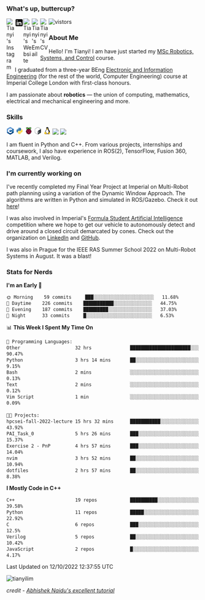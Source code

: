 ### What's up, buttercup?
<a href="https://www.instagram.com/stratosphere._/">
  <img align="left" alt="Tianyi's Instagram" width="22px" src="https://raw.githubusercontent.com/simple-icons/simple-icons/develop/icons/instagram.svg" />
</a>
<a href="https://www.linkedin.com/in/tianyilim/">
  <img align="left" alt="Tianyi's LinkedIn" width="22px" src="https://raw.githubusercontent.com/simple-icons/simple-icons/develop/icons/linkedin.svg" />
</a>
<a href="https://tianyilim.github.io/">
  <img align="left" alt="Tianyi's Website" width="22px" src="https://raw.githubusercontent.com/simple-icons/simple-icons/develop/icons/internetexplorer.svg" />
</a>
<a href="0.tianyi.lim@gmail.com">
  <img align="left" alt="Tianyi's Email" width="22px" src="https://raw.githubusercontent.com/simple-icons/simple-icons/develop/icons/gmail.svg" />
</a>
<a href="https://tianyilim.github.io/assets/TianyiLim_CV.pdf">
  <img align="left" alt="Tianyi's CV" width="22px" src="https://raw.githubusercontent.com/simple-icons/simple-icons/develop/icons/adobeacrobatreader.svg" />
</a>

![vistors](https://visitor-badge.glitch.me/badge?page_id=tianyilim.tianyilim)

### About Me
Hello! I'm Tianyi! I am have just started my [MSc Robotics, Systems, and Control](https://master-robotics.ethz.ch/) course.

I graduated from a three-year BEng [Electronic and Information Engineering](https://www.imperial.ac.uk/electrical-engineering/study/undergraduate/electronic-and-information-engineering/) (for the rest of the world, Computer Engineering) course at Imperial College London with first-class honours.

I am passionate about **robotics** &mdash; the union of computing, mathematics, electrical and mechanical engineering and more.

### Skills
<code><img height="20" src="https://raw.githubusercontent.com/devicons/devicon/master/icons/cplusplus/cplusplus-original.svg"></code>
<code><img height="20" src="https://raw.githubusercontent.com/devicons/devicon/master/icons/python/python-original.svg"></code>
<code><img height="20" src="https://raw.githubusercontent.com/devicons/devicon/master/icons/raspberrypi/raspberrypi-original.svg"></code>
<code><img height="20" src="https://raw.githubusercontent.com/devicons/devicon/master/icons/bash/bash-original.svg"></code>
<code><img height="20" src="https://raw.githubusercontent.com/devicons/devicon/master/icons/linux/linux-original.svg"></code>
<code><img height="20" src="https://upload.wikimedia.org/wikipedia/commons/1/15/Robot_Operating_System_logo.svg"></code>
<code><img height="20" src="http://classic.gazebosim.org/assets/logos/gazebo_icon_pos-76b768ca51b0c24a5e5ddeb5a844baf3a3efc83e42affae355ed6ce9326707e4.svg"></code>

I am fluent in Python and C++. From various projects, internships and coursework, I also have experience in ROS(2), TensorFlow, Fusion 360, MATLAB, and Verilog.

### I'm currently working on
I've recently completed my Final Year Project at Imperial on Multi-Robot path planning using a variation of the Dynamic Window Approach. The algorithms are written in Python and simulated in ROS/Gazebo. Check it out [here](https://github.com/tianyilim/ic-fyp)!

I was also involved in Imperial's [Formula Student Artificial Intelligence](https://www.imeche.org/events/formula-student/team-information/fs-ai) competition where we hope to get our vehicle to autonomously detect and drive around a closed circuit demarcated by cones. Check out the organization on [LinkedIn](https://www.linkedin.com/company/imperial-driverless/?trk=similar-pages) and [GitHub](https://github.com/Imperial-Driverless).

I was also in Prague for the IEEE RAS Summer School 2022 on Multi-Robot Systems in August. It was a blast!

### Stats for Nerds
<!--START_SECTION:waka-->
**I'm an Early 🐤** 

```text
🌞 Morning    59 commits     ███░░░░░░░░░░░░░░░░░░░░░░   11.68% 
🌆 Daytime    226 commits    ███████████░░░░░░░░░░░░░░   44.75% 
🌃 Evening    187 commits    █████████░░░░░░░░░░░░░░░░   37.03% 
🌙 Night      33 commits     █░░░░░░░░░░░░░░░░░░░░░░░░   6.53%

```


📊 **This Week I Spent My Time On** 

```text
💬 Programming Languages: 
Other                    32 hrs              ██████████████████████░░░   90.47% 
Python                   3 hrs 14 mins       ██░░░░░░░░░░░░░░░░░░░░░░░   9.15% 
Bash                     2 mins              ░░░░░░░░░░░░░░░░░░░░░░░░░   0.13% 
Text                     2 mins              ░░░░░░░░░░░░░░░░░░░░░░░░░   0.12% 
Vim Script               1 min               ░░░░░░░░░░░░░░░░░░░░░░░░░   0.09%

🐱‍💻 Projects: 
hpcsei-fall-2022-lecture 15 hrs 32 mins      ███████████░░░░░░░░░░░░░░   43.92% 
PAI_Task_0               5 hrs 26 mins       ███░░░░░░░░░░░░░░░░░░░░░░   15.37% 
Exercise 2 - PnP         4 hrs 57 mins       ███░░░░░░░░░░░░░░░░░░░░░░   14.04% 
nvim                     3 hrs 52 mins       ██░░░░░░░░░░░░░░░░░░░░░░░   10.94% 
dotfiles                 2 hrs 57 mins       ██░░░░░░░░░░░░░░░░░░░░░░░   8.38%

```

**I Mostly Code in C++** 

```text
C++                      19 repos            ██████████░░░░░░░░░░░░░░░   39.58% 
Python                   11 repos            █████░░░░░░░░░░░░░░░░░░░░   22.92% 
C                        6 repos             ███░░░░░░░░░░░░░░░░░░░░░░   12.5% 
Verilog                  5 repos             ██░░░░░░░░░░░░░░░░░░░░░░░   10.42% 
JavaScript               2 repos             █░░░░░░░░░░░░░░░░░░░░░░░░   4.17%

```



 Last Updated on 12/10/2022 12:37:55 UTC
<!--END_SECTION:waka-->
<p align="left"> <img src="https://github-readme-stats.vercel.app/api?username=tianyilim&show_icons=true&theme=gotham" alt="tianyilim" />

*credit - [Abhishek Naidu's excellent tutorial](https://github.com/abhisheknaiidu)*

